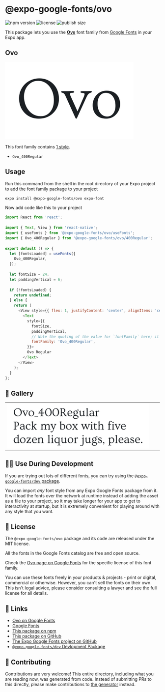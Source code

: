 # @expo-google-fonts/ovo

![npm version](https://flat.badgen.net/npm/v/@expo-google-fonts/ovo)
![license](https://flat.badgen.net/github/license/expo/google-fonts)
![publish size](https://flat.badgen.net/packagephobia/install/@expo-google-fonts/ovo)

This package lets you use the [**Ovo**](https://fonts.google.com/specimen/Ovo) font family from [Google Fonts](https://fonts.google.com/) in your Expo app.

## Ovo

![Ovo](./font-family.png)

This font family contains [1 style](#-gallery).

- `Ovo_400Regular`

## Usage

Run this command from the shell in the root directory of your Expo project to add the font family package to your project
```sh
expo install @expo-google-fonts/ovo expo-font
```

Now add code like this to your project
```js
import React from 'react';

import { Text, View } from 'react-native';
import { useFonts } from '@expo-google-fonts/ovo/useFonts';
import { Ovo_400Regular } from '@expo-google-fonts/ovo/400Regular';

export default () => {
  let [fontsLoaded] = useFonts({
    Ovo_400Regular,
  });

  let fontSize = 24;
  let paddingVertical = 6;

  if (!fontsLoaded) {
    return undefined;
  } else {
    return (
      <View style={{ flex: 1, justifyContent: 'center', alignItems: 'center' }}>
        <Text
          style={{
            fontSize,
            paddingVertical,
            // Note the quoting of the value for `fontFamily` here; it expects a string!
            fontFamily: 'Ovo_400Regular',
          }}>
          Ovo Regular
        </Text>
      </View>
    );
  }
};

```

## 🔡 Gallery


||||
|-|-|-|
|![Ovo_400Regular](./Ovo_400Regular.ttf.png)||||


## 👩‍💻 Use During Development

If you are trying out lots of different fonts, you can try using the [`@expo-google-fonts/dev` package](https://github.com/expo/google-fonts/tree/master/font-packages/dev#readme).

You can import *any* font style from any Expo Google Fonts package from it. It will load the fonts
over the network at runtime instead of adding the asset as a file to your project, so it may take longer
for your app to get to interactivity at startup, but it is extremely convenient
for playing around with any style that you want.

## 📖 License

The `@expo-google-fonts/ovo` package and its code are released under the MIT license.

All the fonts in the Google Fonts catalog are free and open source.

Check the [Ovo page on Google Fonts](https://fonts.google.com/specimen/Ovo) for the specific license of this font family.

You can use these fonts freely in your products & projects - print or digital, commercial or otherwise. However, you can't sell the fonts on their own. This isn't legal advice, please consider consulting a lawyer and see the full license for all details.

## 🔗 Links

- [Ovo on Google Fonts](https://fonts.google.com/specimen/Ovo)
- [Google Fonts](https://fonts.google.com/)
- [This package on npm](https://www.npmjs.com/package/@expo-google-fonts/ovo)
- [This package on GitHub](https://github.com/expo/google-fonts/tree/master/font-packages/ovo)
- [The Expo Google Fonts project on GitHub](https://github.com/expo/google-fonts)
- [`@expo-google-fonts/dev` Devlopment Package](https://github.com/expo/google-fonts/tree/master/font-packages/dev)

## 🤝 Contributing

Contributions are very welcome! This entire directory, including what you are reading now, was generated from code. Instead of submitting PRs to this directly, please make contributions to [the generator](https://github.com/expo/google-fonts/tree/master/packages/generator) instead.
